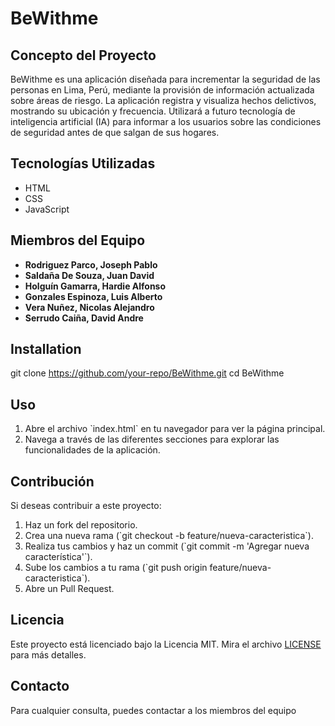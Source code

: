 # BeWithme

## Concepto del Proyecto

BeWithme es una aplicación diseñada para incrementar la seguridad de las personas en Lima, Perú, mediante la provisión de información actualizada sobre áreas de riesgo. La aplicación registra y visualiza hechos delictivos, mostrando su ubicación y frecuencia. Utilizará a futuro tecnología de inteligencia artificial (IA) para informar a los usuarios sobre las condiciones de seguridad antes de que salgan de sus hogares.

## Tecnologías Utilizadas

- HTML
- CSS
- JavaScript

## Miembros del Equipo

- **Rodriguez Parco, Joseph Pablo**
- **Saldaña De Souza, Juan David**
- **Holguín Gamarra, Hardie Alfonso** 
- **Gonzales Espinoza, Luis Alberto** 
- **Vera Nuñez, Nicolas Alejandro** 
- **Serrudo Caiña, David Andre** 

## Installation


git clone https://github.com/your-repo/BeWithme.git
cd BeWithme

## Uso

1. Abre el archivo \`index.html\` en tu navegador para ver la página principal.
2. Navega a través de las diferentes secciones para explorar las funcionalidades de la aplicación.

## Contribución

Si deseas contribuir a este proyecto:

1. Haz un fork del repositorio.
2. Crea una nueva rama (\`git checkout -b feature/nueva-caracteristica\`).
3. Realiza tus cambios y haz un commit (\`git commit -m 'Agregar nueva característica'\`).
4. Sube los cambios a tu rama (\`git push origin feature/nueva-caracteristica\`).
5. Abre un Pull Request.

## Licencia

Este proyecto está licenciado bajo la Licencia MIT. Mira el archivo [LICENSE](LICENSE) para más detalles.

## Contacto

Para cualquier consulta, puedes contactar a los miembros del equipo
